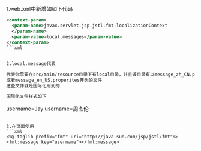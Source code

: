 
1.web.xml中新增如如下代码
```xml
<context-param>
  <param-name>javax.servlet.jsp.jstl.fmt.localizationContext
  </param-name>
  <param-value>local.messages</param-value>
</context-param>
```xml


2.local.message代表

代表你需要在src/main/resource目录下有local目录，并且该目录有以message_zh_CN.proeprties
或者message_en_US.properites开头的文件
这些文件就是国际化用到的

国际化文件样式如下
```
username=Jay
username=周杰伦
```

3.在页面使用
```xml
<%@ taglib prefix="fmt" uri="http://java.sun.com/jsp/jstl/fmt"%>
<fmt:message key="username"></fmt:message>
```
